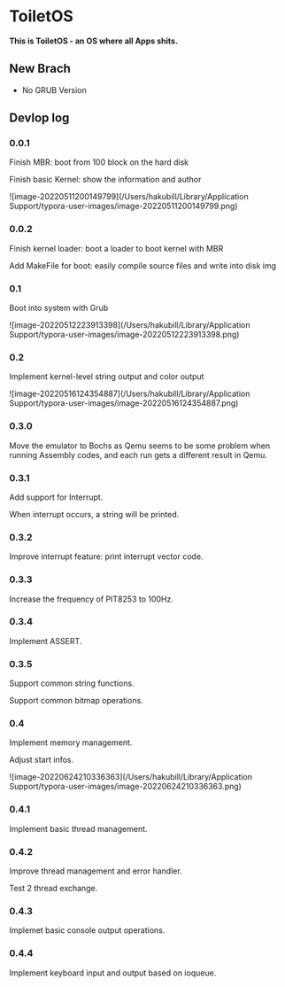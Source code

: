 # ToiletOS

**This is ToiletOS - an OS where all Apps shits.**

## New Brach

- No GRUB Version

## Devlop log

### 0.0.1

Finish MBR: boot from 100 block on the hard disk

Finish basic Kernel: show the information and author

![image-20220511200149799](/Users/hakubill/Library/Application Support/typora-user-images/image-20220511200149799.png)

### 0.0.2

Finish kernel loader:  boot a loader to boot kernel with MBR

Add MakeFile for boot: easily compile source files and write into disk img

### 0.1

Boot into system with Grub

![image-20220512223913398](/Users/hakubill/Library/Application Support/typora-user-images/image-20220512223913398.png)

### 0.2

Implement kernel-level string output and color output

![image-20220516124354887](/Users/hakubill/Library/Application Support/typora-user-images/image-20220516124354887.png)

### 0.3.0

Move the emulator to Bochs as Qemu seems to be some problem when running Assembly codes, and each run gets a different result in Qemu.

### 0.3.1

Add support for Interrupt.

When interrupt occurs, a string will be printed.

### 0.3.2

Improve interrupt feature: print interrupt vector code.

### 0.3.3

Increase the frequency of PIT8253 to 100Hz.

### 0.3.4

Implement ASSERT.

### 0.3.5

Support common string functions.

Support common bitmap operations.

### 0.4

Implement memory management.

Adjust start infos.

![image-20220624210336363](/Users/hakubill/Library/Application Support/typora-user-images/image-20220624210336363.png)

### 0.4.1 

Implement basic thread management.

### 0.4.2

Improve thread management and error handler.

Test 2 thread exchange.

### 0.4.3

Implemet basic console output operations.

### 0.4.4

Implement keyboard input and output based on ioqueue.
